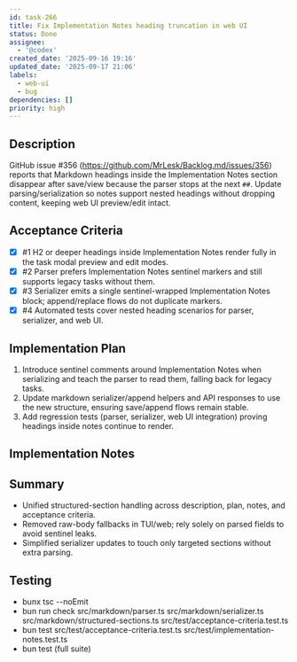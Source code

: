 ```yaml
---
id: task-266
title: Fix Implementation Notes heading truncation in web UI
status: Done
assignee:
  - '@codex'
created_date: '2025-09-16 19:16'
updated_date: '2025-09-17 21:06'
labels:
  - web-ui
  - bug
dependencies: []
priority: high
---
```


## Description

<!-- SECTION:DESCRIPTION:BEGIN -->
GitHub issue #356 (https://github.com/MrLesk/Backlog.md/issues/356) reports that Markdown headings inside the Implementation Notes section disappear after save/view because the parser stops at the next `##`. Update parsing/serialization so notes support nested headings without dropping content, keeping web UI preview/edit intact.
<!-- SECTION:DESCRIPTION:END -->

## Acceptance Criteria
<!-- AC:BEGIN -->
- [x] #1 H2 or deeper headings inside Implementation Notes render fully in the task modal preview and edit modes.
- [x] #2 Parser prefers Implementation Notes sentinel markers and still supports legacy tasks without them.
- [x] #3 Serializer emits a single sentinel-wrapped Implementation Notes block; append/replace flows do not duplicate markers.
- [x] #4 Automated tests cover nested heading scenarios for parser, serializer, and web UI.
<!-- AC:END -->

## Implementation Plan

<!-- SECTION:PLAN:BEGIN -->
1. Introduce sentinel comments around Implementation Notes when serializing and teach the parser to read them, falling back for legacy tasks.
2. Update markdown serializer/append helpers and API responses to use the new structure, ensuring save/append flows remain stable.
3. Add regression tests (parser, serializer, web UI integration) proving headings inside notes continue to render.
<!-- SECTION:PLAN:END -->

## Implementation Notes

<!-- SECTION:NOTES:BEGIN -->
## Summary
- Unified structured-section handling across description, plan, notes, and acceptance criteria.
- Removed raw-body fallbacks in TUI/web; rely solely on parsed fields to avoid sentinel leaks.
- Simplified serializer updates to touch only targeted sections without extra parsing.

## Testing
- bunx tsc --noEmit
- bun run check src/markdown/parser.ts src/markdown/serializer.ts src/markdown/structured-sections.ts src/test/acceptance-criteria.test.ts
- bun test src/test/acceptance-criteria.test.ts src/test/implementation-notes.test.ts
- bun test (full suite)
<!-- SECTION:NOTES:END -->
